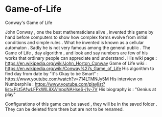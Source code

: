 # Game-of-Life
Conway's Game of Life

John Conway , one the best mathematicians alive , invented this game by hand before computers to show how complex forms evolve from initial conditions and simple rules . What he invented is known as a cellular automaton . Sadly he is not very famous among the general public . The Game of Life , day algorithm , and look and say numbers are few of his works that ordinary people can appreciate and understand .
His wiki page : https://en.wikipedia.org/wiki/John_Horton_Conway
Game of Life wiki : https://en.wikipedia.org/wiki/Conway%27s_Game_of_Life
His algorithm to find day from date by "It's Okay to be Smart" : https://www.youtube.com/watch?v=714LTMNJy5M
His interview on Numberphile : https://www.youtube.com/playlist?list=PLt5AfwLFPxWIL8XA1npoNAHseS-j1y-7V
His biography is : "Genius at play"

Configurations of this game can be saved , they will be in the saved folder . They can be deleted from there but are not to be renamed.
